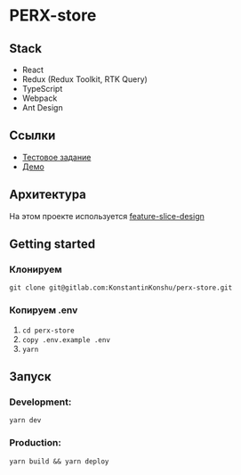 # PERX-store

## Stack

-   React
-   Redux (Redux Toolkit, RTK Query)
-   TypeScript
-   Webpack
-   Ant Design

## Ссылки

-   [Тестовое задание](https://git.perx.ru/-/snippets/15)
-   [Демо](https://konstantinkonshu.github.io/perx-store)

## Архитектура

На этом проекте используется [feature-slice-design](https://feature-sliced.design/ru/docs/get-started/overview#basics)

## Getting started

### Клонируем

`git clone git@gitlab.com:KonstantinKonshu/perx-store.git`

### Копируем .env

1. `cd perx-store`
2. `copy .env.example .env`
3. `yarn`

## Запуск

### Development:

`yarn dev`

### Production:

`yarn build && yarn deploy`




